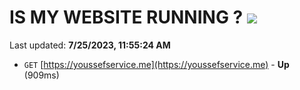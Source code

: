 # IS MY WEBSITE RUNNING ? [![](https://img.shields.io/static/v1?label=Sponsor&message=%E2%9D%A4&logo=GitHub&color=%23fe8e86)](https://github.com/sponsors/<username>)

Last updated: **7/25/2023, 11:55:24 AM**

- `GET` [https://youssefservice.me](https://youssefservice.me) - **Up** (909ms)
